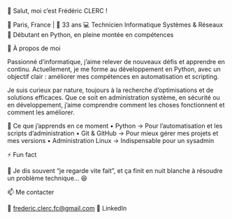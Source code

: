 👋 Salut, moi c’est Frédéric CLERC !

📍 Paris, France | 🎂 33 ans
💻 Technicien Informatique Systèmes & Réseaux
🐍 Débutant en Python, en pleine montée en compétences

🚀 À propos de moi

Passionné d’informatique, j’aime relever de nouveaux défis et apprendre en continu. Actuellement, je me forme au développement en Python, avec un objectif clair : améliorer mes compétences en automatisation et scripting.

Je suis curieux par nature, toujours à la recherche d’optimisations et de solutions efficaces. Que ce soit en administration système, en sécurité ou en développement, j’aime comprendre comment les choses fonctionnent et comment les améliorer.

🎯 Ce que j’apprends en ce moment
	•	Python → Pour l’automatisation et les scripts d’administration
	•	Git & GitHub → Pour mieux gérer mes projets et mes versions
	•	Administration Linux → Indispensable pour un sysadmin

⚡ Fun fact

🔧 Je dis souvent “je regarde vite fait”, et ça finit en nuit blanche à résoudre un problème technique… 😆

📫 Me contacter

📩 frederic.clerc.fc@gmail.com
🔗 LinkedIn